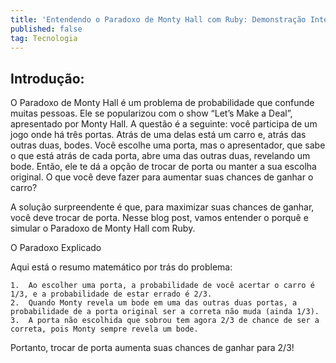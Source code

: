 ```yaml
---
title: 'Entendendo o Paradoxo de Monty Hall com Ruby: Demonstração Interativa'
published: false
tag: Tecnologia
---
```


## Introdução:

O Paradoxo de Monty Hall é um problema de probabilidade que confunde muitas pessoas. Ele se popularizou com o show “Let’s Make a Deal”, apresentado por Monty Hall. A questão é a seguinte: você participa de um jogo onde há três portas. Atrás de uma delas está um carro e, atrás das outras duas, bodes. Você escolhe uma porta, mas o apresentador, que sabe o que está atrás de cada porta, abre uma das outras duas, revelando um bode. Então, ele te dá a opção de trocar de porta ou manter a sua escolha original. O que você deve fazer para aumentar suas chances de ganhar o carro?

A solução surpreendente é que, para maximizar suas chances de ganhar, você deve trocar de porta. Nesse blog post, vamos entender o porquê e simular o Paradoxo de Monty Hall com Ruby.

O Paradoxo Explicado

Aqui está o resumo matemático por trás do problema:

	1.	Ao escolher uma porta, a probabilidade de você acertar o carro é 1/3, e a probabilidade de estar errado é 2/3.
	2.	Quando Monty revela um bode em uma das outras duas portas, a probabilidade de a porta original ser a correta não muda (ainda 1/3).
	3.	A porta não escolhida que sobrou tem agora 2/3 de chance de ser a correta, pois Monty sempre revela um bode.

Portanto, trocar de porta aumenta suas chances de ganhar para 2/3!
